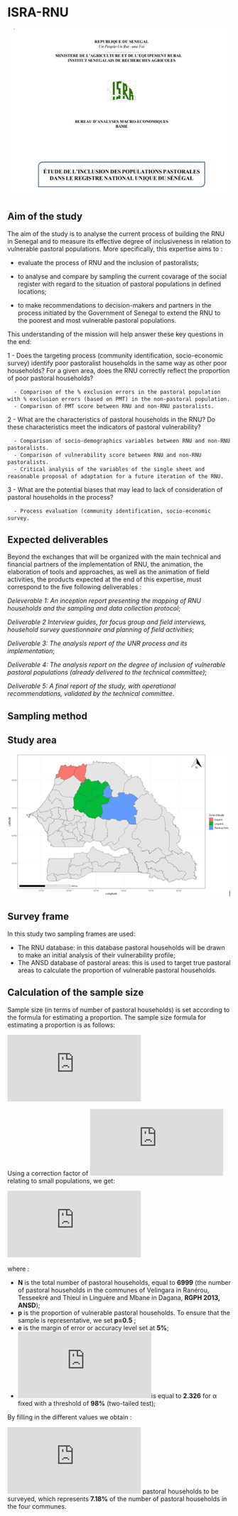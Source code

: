 # ISRA-RNU

<p align="center">
  <img  src="info.PNG">
</p>
 
 
 ## Aim of the study
 
 The aim of the study is to analyse the current process of building the RNU in Senegal and to measure its effective degree of inclusiveness in relation to vulnerable pastoral populations.
 More specifically, this expertise aims to :
 
 - evaluate the process of RNU and the inclusion of pastoralists;

 - to analyse and compare by sampling the current covarage of the social register with regard to the situation of pastoral populations in defined locations;

 - to make recommendations to decision-makers and partners in the process initiated by the Government of Senegal to extend the RNU to the poorest and most vulnerable pastoral populations.

This understanding of the mission will help answer these key questions in the end:

  1 - Does the targeting process (community identification, socio-economic survey) identify poor pastoralist households in the same way as other poor households? For a given area, does the RNU correctly reflect the proportion of poor pastoral households?
    
      - Comparison of the % exclusion errors in the pastoral population with % exclusion errors (based on PMT) in the non-pastoral population.
      - Comparison of PMT score between RNU and non-RNU pastoralists.
      
  2 - What are the characteristics of pastoral households in the RNU? Do these characteristics meet the indicators of pastoral vulnerability?
  
      - Comparison of socio-demographics variables between RNU and non-RNU pastoralists.
      - Comparison of vulnerability score between RNU and non-RNU pastoralists.
      - Critical analysis of the variables of the single sheet and reasonable proposal of adaptation for a future iteration of the RNU.
      
  3 - What are the potential biases that may lead to lack of consideration of pastoral households in the process?
  
      - Process evaluation (community identification, socio-economic survey.

## Expected deliverables

Beyond the exchanges that will be organized with the main technical and financial partners of the implementation of RNU, the animation, the elaboration of tools and approaches, as well as the animation of field activities, the products expected at the end of this expertise, must correspond to the five following deliverables :

*Deleverable 1: An inception report presenting the mapping of RNU households and the sampling and data collection protocol*;

*Deliverable 2 Interview guides, for focus group and field interviews, household survey questionnaire and planning of field activities*;

*Deliverable 3: The analysis report of the UNR process and its implementation*;

*Deliverable 4: The analysis report on the degree of inclusion of vulnerable pastoral populations (already delivered to the technical committee)*;

*Deliverable 5: A final report of the study, with operational recommendations, validated by the technical committee*.

## Sampling method

## Study area

<img src="ze.PNG" />

## Survey frame

In this study two sampling frames are used:
  - The RNU database: in this database pastoral households will be drawn to make an initial analysis of their vulnerability profile;
  - The ANSD database of pastoral areas: this is used to target true pastoral areas to calculate the proportion of vulnerable pastoral households.
 
## Calculation of the sample size

Sample size (in terms of number of pastoral households) is set according to the formula for estimating a proportion.
The sample size formula for estimating a proportion is as follows:

  ![n](https://latex.codecogs.com/gif.latex?n%20%3D%20%5Cfrac%7B%28Z_%7B%5Cfrac%7B%5Calpha%7D%7B2%7D%7D%29%5E2%20*%20p%20*%20%281-p%29%7D%7Be%5E2%7D)

Using a correction factor of ![f](https://latex.codecogs.com/gif.latex?%5Csqrt%7B%5Cfrac%7BN-n%7D%7BN-1%7D%7D)  relating to small populations, we get:

![nf](https://latex.codecogs.com/gif.latex?%5Cfrac%7B%28Z_%7B%5Cfrac%7B%5Calpha%7D%7B2%7D%7D%29%5E2%20*%20p%20*%20%281-p%29%7D%7B%28Z_%7B%5Cfrac%7B%5Calpha%7D%7B2%7D%7D%29%5E2%20*%20p%20*%20%281-p%29%20&plus;%20%28N-1%29%20*%20e%5E2%7D)

where :

 - **N** is the total number of pastoral households, equal to **6999** (the number of pastoral households in the communes of Velingara in Ranérou, Tesseekré and Thieul in Linguère and Mbane in Dagana, **RGPH 2013, ANSD**);
 - **p** is the proportion of vulnerable pastoral households. To ensure that the sample is representative, we set **p=0.5** ;
 - **e** is the margin of error or accuracy level set at **5%**;
 - ![z](https://latex.codecogs.com/gif.latex?Z_%7B%5Cfrac%7B%5Calpha%7D%7B2%7D%7D)is equal to **2.326** for α fixed with a threshold of **98%** (two-tailed test);

By filling in the different values we obtain :

![](https://latex.codecogs.com/gif.latex?n%20%3D%20%5Cfrac%7B2.326%5E2%20*%200.5%20*%20%281-0.5%29%20*%206999%7D%7B2.326%5E2%20*%200.5%20*%20%281-0.5%29%20&plus;%20%286999%20-%201%29%20*%200.05%5E2%7D%20%3D%20502) pastoral households to be surveyed, which represents **7.18%** of the number of pastoral households in the four communes.

